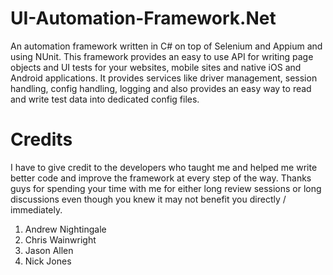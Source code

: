 # UI-Automation-Framework.Net
An automation framework written in C# on top of Selenium and Appium and using NUnit. This framework provides an easy to use API for writing page objects and UI tests for your websites, mobile sites and native iOS and Android applications. It provides services like driver management, session handling, config handling, logging and also provides an easy way to read and write test data into dedicated config files.

# Credits
I have to give credit to the developers who taught me and helped me write better code and improve the framework at every step of the way. Thanks guys for spending your time with me for either long review sessions or long discussions even though you knew it may not benefit you directly / immediately.

1.  Andrew Nightingale
2.  Chris Wainwright
3.  Jason Allen
4.  Nick Jones
